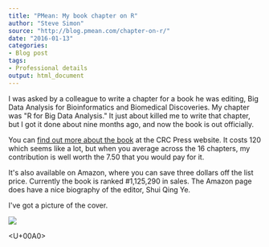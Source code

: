 ```yaml
---
title: "PMean: My book chapter on R"
author: "Steve Simon"
source: "http://blog.pmean.com/chapter-on-r/"
date: "2016-01-13"
categories:
- Blog post
tags:
- Professional details
output: html_document
---
```


I was asked by a colleague to write a chapter for a book he was editing,
Big Data Analysis for Bioinformatics and Biomedical Discoveries. My
chapter was "R for Big Data Analysis." It just about killed me to write
that chapter, but I got it done about nine months ago, and now the book
is out officially.

<!---More--->

You can [find out more about the
book](https://www.crcpress.com/Big-Data-Analysis-for-Bioinformatics-and-Biomedical-Discoveries/Ye/9781498724524)
at the CRC Press website. It costs 120 which seems like a lot, but
when you average across the 16 chapters, my contribution is well worth
the 7.50 that you would pay for it.

It's also available on Amazon, where you can save three dollars off the
list price. Currently the book is ranked #1,125,290 in sales. The
Amazon page does have a nice biography of the editor, Shui Qing Ye.

I've got a picture of the cover.

![](http://www.pmean.com/images/images/16/chapter-on-r01.png)



<U+00A0>


